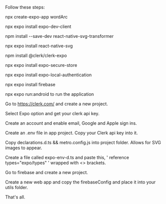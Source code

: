 Follow these steps:

npx create-expo-app wordArc

npx expo install expo-dev-client

npm install --save-dev react-native-svg-transformer

npx expo install react-native-svg

npm install @clerk/clerk-expo

npx expo install expo-secure-store

npx expo install expo-local-authentication

npx expo install firebase

npx expo run:android to run the application

Go to https://clerk.com/ and create a new project.

Select Expo option and get your clerk api key.

Create an account and enable email, Google and Apple sign ins.

Create an .env file in app project. Copy your Clerk api key into it.

Copy declarations.d.ts &&  metro.config.js into project folder. Allows for SVG images to appear.

Create a file called expo-env-d.ts and paste this, ' reference types="expo/types" ' wrapped with <> brackets. 

Go to firebase and create a new project.

Create a new web app and copy the firebaseConfig and place it into your utils folder.

That's all.
